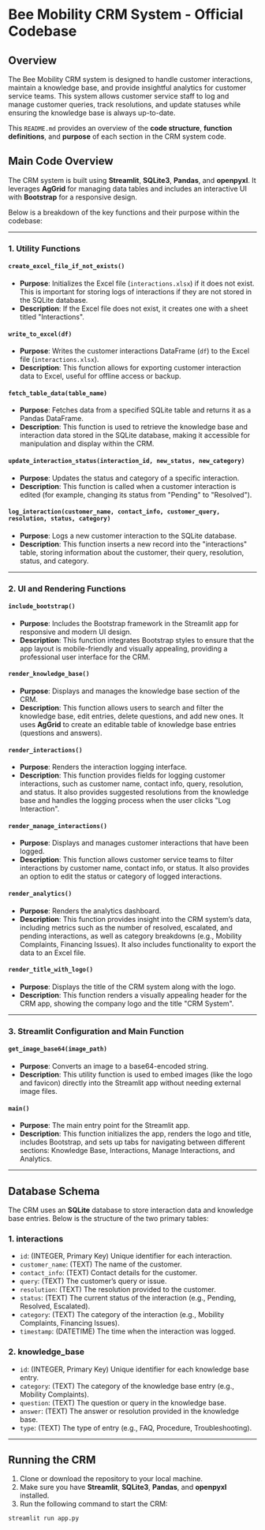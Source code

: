 # Bee Mobility CRM System - Official Codebase

## Overview

The Bee Mobility CRM system is designed to handle customer interactions, maintain a knowledge base, and provide insightful analytics for customer service teams. This system allows customer service staff to log and manage customer queries, track resolutions, and update statuses while ensuring the knowledge base is always up-to-date.

This `README.md` provides an overview of the **code structure**, **function definitions**, and **purpose** of each section in the CRM system code.

## Main Code Overview

The CRM system is built using **Streamlit**, **SQLite3**, **Pandas**, and **openpyxl**. It leverages **AgGrid** for managing data tables and includes an interactive UI with **Bootstrap** for a responsive design.

Below is a breakdown of the key functions and their purpose within the codebase:

---

### **1. Utility Functions**

#### `create_excel_file_if_not_exists()`

- **Purpose**: Initializes the Excel file (`interactions.xlsx`) if it does not exist. This is important for storing logs of interactions if they are not stored in the SQLite database.
- **Description**: If the Excel file does not exist, it creates one with a sheet titled "Interactions".

#### `write_to_excel(df)`

- **Purpose**: Writes the customer interactions DataFrame (`df`) to the Excel file (`interactions.xlsx`).
- **Description**: This function allows for exporting customer interaction data to Excel, useful for offline access or backup.

#### `fetch_table_data(table_name)`

- **Purpose**: Fetches data from a specified SQLite table and returns it as a Pandas DataFrame.
- **Description**: This function is used to retrieve the knowledge base and interaction data stored in the SQLite database, making it accessible for manipulation and display within the CRM.

#### `update_interaction_status(interaction_id, new_status, new_category)`

- **Purpose**: Updates the status and category of a specific interaction.
- **Description**: This function is called when a customer interaction is edited (for example, changing its status from "Pending" to "Resolved").

#### `log_interaction(customer_name, contact_info, customer_query, resolution, status, category)`

- **Purpose**: Logs a new customer interaction to the SQLite database.
- **Description**: This function inserts a new record into the "interactions" table, storing information about the customer, their query, resolution, status, and category.

---

### **2. UI and Rendering Functions**

#### `include_bootstrap()`

- **Purpose**: Includes the Bootstrap framework in the Streamlit app for responsive and modern UI design.
- **Description**: This function integrates Bootstrap styles to ensure that the app layout is mobile-friendly and visually appealing, providing a professional user interface for the CRM.

#### `render_knowledge_base()`

- **Purpose**: Displays and manages the knowledge base section of the CRM.
- **Description**: This function allows users to search and filter the knowledge base, edit entries, delete questions, and add new ones. It uses **AgGrid** to create an editable table of knowledge base entries (questions and answers).

#### `render_interactions()`

- **Purpose**: Renders the interaction logging interface.
- **Description**: This function provides fields for logging customer interactions, such as customer name, contact info, query, resolution, and status. It also provides suggested resolutions from the knowledge base and handles the logging process when the user clicks "Log Interaction".

#### `render_manage_interactions()`

- **Purpose**: Displays and manages customer interactions that have been logged.
- **Description**: This function allows customer service teams to filter interactions by customer name, contact info, or status. It also provides an option to edit the status or category of logged interactions.

#### `render_analytics()`

- **Purpose**: Renders the analytics dashboard.
- **Description**: This function provides insight into the CRM system’s data, including metrics such as the number of resolved, escalated, and pending interactions, as well as category breakdowns (e.g., Mobility Complaints, Financing Issues). It also includes functionality to export the data to an Excel file.

#### `render_title_with_logo()`

- **Purpose**: Displays the title of the CRM system along with the logo.
- **Description**: This function renders a visually appealing header for the CRM app, showing the company logo and the title "CRM System".

---

### **3. Streamlit Configuration and Main Function**

#### `get_image_base64(image_path)`

- **Purpose**: Converts an image to a base64-encoded string.
- **Description**: This utility function is used to embed images (like the logo and favicon) directly into the Streamlit app without needing external image files.

#### `main()`

- **Purpose**: The main entry point for the Streamlit app.
- **Description**: This function initializes the app, renders the logo and title, includes Bootstrap, and sets up tabs for navigating between different sections: Knowledge Base, Interactions, Manage Interactions, and Analytics.

---

## Database Schema

The CRM uses an **SQLite** database to store interaction data and knowledge base entries. Below is the structure of the two primary tables:

### 1. **interactions**

- `id`: (INTEGER, Primary Key) Unique identifier for each interaction.
- `customer_name`: (TEXT) The name of the customer.
- `contact_info`: (TEXT) Contact details for the customer.
- `query`: (TEXT) The customer’s query or issue.
- `resolution`: (TEXT) The resolution provided to the customer.
- `status`: (TEXT) The current status of the interaction (e.g., Pending, Resolved, Escalated).
- `category`: (TEXT) The category of the interaction (e.g., Mobility Complaints, Financing Issues).
- `timestamp`: (DATETIME) The time when the interaction was logged.

### 2. **knowledge_base**

- `id`: (INTEGER, Primary Key) Unique identifier for each knowledge base entry.
- `category`: (TEXT) The category of the knowledge base entry (e.g., Mobility Complaints).
- `question`: (TEXT) The question or query in the knowledge base.
- `answer`: (TEXT) The answer or resolution provided in the knowledge base.
- `type`: (TEXT) The type of entry (e.g., FAQ, Procedure, Troubleshooting).

---

## Running the CRM

1. Clone or download the repository to your local machine.
2. Make sure you have **Streamlit**, **SQLite3**, **Pandas**, and **openpyxl** installed.
3. Run the following command to start the CRM:

```bash
streamlit run app.py


